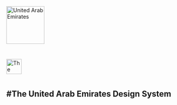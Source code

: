 <div style="margin-bottom:40px;">
	<a href="https://u.ae/">
		<img src="https://tdra.gov.ae/Assets/images/UAEGoldNew-01.png" alt="United Arab Emirates" width="100" height="100">
	</a>
</div>
<div style="margin-bottom:40px;">
	<a href="https://tdra.gov.ae/">
		<img src="https://tdra.gov.ae/Assets/images/TDRA-final-logo.svg" alt="The Telecommunication and Digital Government Regulatory Authority of the United Arab Emirates" height="40">
	</a>
</div>

#The United Arab Emirates Design System
---